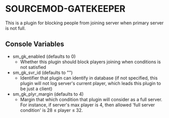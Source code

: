 # SOURCEMOD-GATEKEEPER

This is a plugin for blocking people from joining server when primary server is not full.

## Console Variables

* sm_gk_enabled (defaults to 0)
  * Whether this plugin should block players joining when conditions is not satisfied
* sm_gk_svr_id (defaults to "")
  * Identifier that plugin can identify in database (if not specified, this plugin will not log server's current player, which leads this plugin to be just a client)
* sm_gk_plyr_margin (defaults to 4)
  * Margin that which condition that plugin will consider as a full server. For instance, if server's max player is 4, then allowed 'full server condition' is 28 ≤ player ≤ 32.
